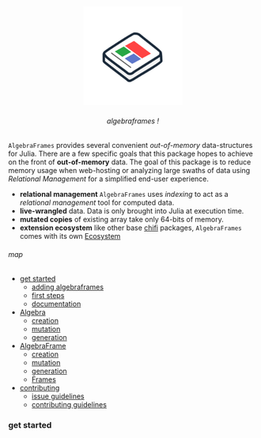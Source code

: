 <div align="center">
  <img src="https://github.com/ChifiSource/image_dump/blob/main/algebraframes/alframe.png" width="200"></img>
  <h6>algebraframes !</h6>
</div>

`AlgebraFrames` provides several convenient *out-of-memory* data-structures for Julia. There are a few specific goals that this package hopes to achieve on the front of **out-of-memory** data. The goal of this package is to reduce memory usage when web-hosting or analyzing large swaths of data using *Relational Management* for a simplified end-user experience.
- **relational management** `AlgebraFrames` uses *indexing* to act as a *relational management* tool for computed data.
- **live-wrangled** data. Data is only brought into Julia at execution time.
- **mutated copies** of existing array take only 64-bits of memory.
- **extension ecosystem** like other base [chifi](https://github.com/ChifiSource) packages, `AlgebraFrames` comes with its own [Ecosystem](https://github.com/ChifiSource#algebra-frames)
###### map
- [get started](#get-started)
  - [adding algebraframes]()
  - [first steps]()
  - [documentation]()
- [Algebra](#algebra)
  - [creation](#algebra-creation)
  - [mutation](#algebra-mutation)
  - [generation](#algebra-generation)
- [AlgebraFrame](#algebra-frame)
  - [creation]()
  - [mutation]()
  - [generation]()
  - [Frames]()
- [contributing]()
  - [issue guidelines]()
  - [contributing guidelines]()
  
### get started
